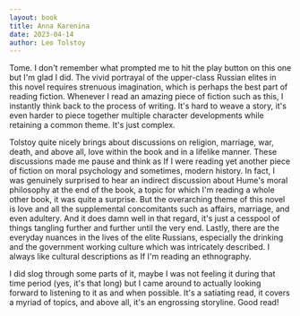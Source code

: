 ```yaml
---
layout: book
title: Anna Karenina
date: 2023-04-14
author: Leo Tolstoy
---
```


Tome. I don't remember what prompted me to hit the play button on this one but I'm glad I did. The vivid portrayal of the upper-class Russian elites in this novel requires strenuous imagination, which is perhaps the best part of reading fiction. Whenever I read an amazing piece of fiction such as this, I instantly think back to the process of writing. It's hard to weave a story, it's even harder to piece together multiple character developments while retaining a common theme. It's just complex.

Tolstoy quite nicely brings about discussions on religion, marriage, war, death, and above all, love within the book and in a lifelike manner. These discussions made me pause and think as If I were reading yet another piece of fiction on moral psychology and sometimes, modern history. In fact, I was genuinely surprised to hear an indirect discussion about Hume's moral philosophy at the end of the book, a topic for which I'm reading a whole other book, it was quite a surprise.  But the overarching theme of this novel is love and all the supplemental concomitants such as affairs, marriage, and even adultery. And it does damn well in that regard, it's just a cesspool of things tangling further and further until the very end. Lastly, there are the everyday nuances in the lives of the elite Russians, especially the drinking and the government working culture which was intricately described. I always like cultural descriptions as If I'm reading an ethnography.

I did slog through some parts of it, maybe I was not feeling it during that time period (yes, it's that long) but I came around to actually looking forward to listening to it as and when possible. It's a satiating read, it covers a myriad of topics, and above all, it's an engrossing storyline. Good read!
